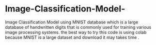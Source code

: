 # Image-Classification-Model-
Image Classification Model using MNIST database which is a large database of handwritten digits that is commonly used for training various image processing systems.
the best way to try this code is using colab because MNIST is a large dataset and download it may takes time .
